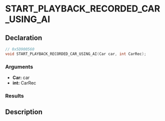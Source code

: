 # START_PLAYBACK_RECORDED_CAR_USING_AI

## Declaration
```cpp
// 0x5D900560
void START_PLAYBACK_RECORDED_CAR_USING_AI(Car car, int CarRec);
```

### Arguments
- **Car:** car
- **int:** CarRec

### Results

## Description
